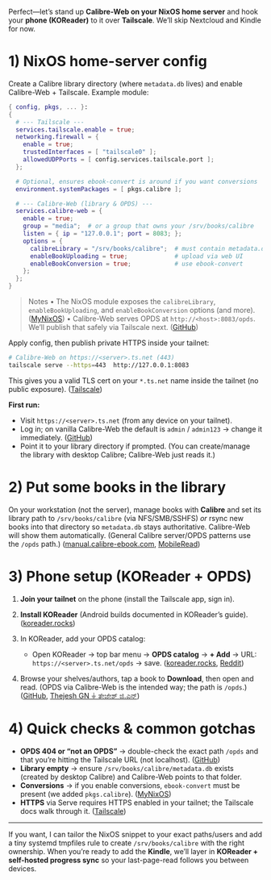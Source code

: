 Perfect—let’s stand up **Calibre-Web on your NixOS home server** and hook your **phone (KOReader)** to it over **Tailscale**. We’ll skip Nextcloud and Kindle for now.

# 1) NixOS home-server config

Create a Calibre library directory (where `metadata.db` lives) and enable Calibre-Web + Tailscale. Example module:

```nix
{ config, pkgs, ... }:
{
  # --- Tailscale ---
  services.tailscale.enable = true;
  networking.firewall = {
    enable = true;
    trustedInterfaces = [ "tailscale0" ];
    allowedUDPPorts = [ config.services.tailscale.port ];
  };

  # Optional, ensures ebook-convert is around if you want conversions
  environment.systemPackages = [ pkgs.calibre ];

  # --- Calibre-Web (library & OPDS) ---
  services.calibre-web = {
    enable = true;
    group = "media";  # or a group that owns your /srv/books/calibre
    listen = { ip = "127.0.0.1"; port = 8083; };
    options = {
      calibreLibrary = "/srv/books/calibre";  # must contain metadata.db
      enableBookUploading = true;             # upload via web UI
      enableBookConversion = true;            # use ebook-convert
    };
  };
}
```

> Notes
> • The NixOS module exposes the `calibreLibrary`, `enableBookUploading`, and `enableBookConversion` options (and more). ([MyNixOS][1])
> • Calibre-Web serves OPDS at `http://<host>:8083/opds`. We’ll publish that safely via Tailscale next. ([GitHub][2])

Apply config, then publish private HTTPS inside your tailnet:

```bash
# Calibre-Web on https://<server>.ts.net (443)
tailscale serve --https=443  http://127.0.0.1:8083
```

This gives you a valid TLS cert on your `*.ts.net` name inside the tailnet (no public exposure). ([Tailscale][3])

**First run:**

* Visit `https://<server>.ts.net` (from any device on your tailnet).
* Log in; on vanilla Calibre-Web the default is `admin` / `admin123` → change it immediately. ([GitHub][2])
* Point it to your library directory if prompted. (You can create/manage the library with desktop Calibre; Calibre-Web just reads it.)

# 2) Put some books in the library

On your workstation (not the server), manage books with **Calibre** and set its library path to `/srv/books/calibre` (via NFS/SMB/SSHFS) *or* rsync new books into that directory so `metadata.db` stays authoritative. Calibre-Web will show them automatically. (General Calibre server/OPDS patterns use the `/opds` path.) ([manual.calibre-ebook.com][4], [MobileRead][5])

# 3) Phone setup (KOReader + OPDS)

1. **Join your tailnet** on the phone (install the Tailscale app, sign in).
2. **Install KOReader** (Android builds documented in KOReader’s guide). ([koreader.rocks][6])
3. In KOReader, add your OPDS catalog:

   * Open KOReader → top bar menu → **OPDS catalog** → **+ Add** →
     URL: `https://<server>.ts.net/opds` → save. ([koreader.rocks][7], [Reddit][8])
4. Browse your shelves/authors, tap a book to **Download**, then open and read. (OPDS via Calibre-Web is the intended way; the path is `/opds`.) ([GitHub][2], [Thejesh GN ⏚ ತೇಜೇಶ್ ಜಿ.ಎನ್][9])

# 4) Quick checks & common gotchas

* **OPDS 404 or “not an OPDS”** → double-check the exact path `/opds` and that you’re hitting the Tailscale URL (not localhost). ([GitHub][2])
* **Library empty** → ensure `/srv/books/calibre/metadata.db` exists (created by desktop Calibre) and Calibre-Web points to that folder.
* **Conversions** → if you enable conversions, `ebook-convert` must be present (we added `pkgs.calibre`). ([MyNixOS][1])
* **HTTPS** via Serve requires HTTPS enabled in your tailnet; the Tailscale docs walk through it. ([Tailscale][10])

---

If you want, I can tailor the NixOS snippet to your exact paths/users and add a tiny systemd tmpfiles rule to create `/srv/books/calibre` with the right ownership. When you’re ready to add the **Kindle**, we’ll layer in **KOReader + self-hosted progress sync** so your last-page-read follows you between devices.

[1]: https://mynixos.com/nixpkgs/options/services.calibre-web.options?utm_source=chatgpt.com "services.calibre-web.options"
[2]: https://github.com/janeczku/calibre-web?utm_source=chatgpt.com "janeczku/calibre-web: :books"
[3]: https://tailscale.com/kb/1242/tailscale-serve?utm_source=chatgpt.com "tailscale serve command"
[4]: https://manual.calibre-ebook.com/generated/en/calibre-server.html?utm_source=chatgpt.com "calibre-server — calibre 8.9.0 documentation"
[5]: https://www.mobileread.com/forums/showthread.php?t=346188&utm_source=chatgpt.com "calibre OPDS server"
[6]: https://koreader.rocks/user_guide/?utm_source=chatgpt.com "KOReader User Guide"
[7]: https://koreader.rocks/doc/topics/README.md.html?utm_source=chatgpt.com "KOReader Documentation"
[8]: https://www.reddit.com/r/koreader/comments/1fj8ntb/custom_opds/?utm_source=chatgpt.com "Custom OPDS : r/koreader"
[9]: https://thejeshgn.com/2024/01/23/hosting-books-at-home-using-calibre-web/?utm_source=chatgpt.com "Hosting Books at Home using Calibre Web"
[10]: https://tailscale.com/kb/1312/serve?utm_source=chatgpt.com "Tailscale Serve"
